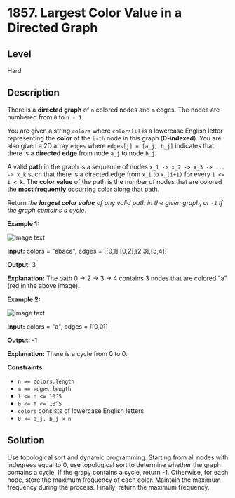 # 1857. Largest Color Value in a Directed Graph
## Level
Hard

## Description
There is a **directed graph** of `n` colored nodes and `m` edges. The nodes are numbered from `0` to `n - 1`.

You are given a string `colors` where `colors[i]` is a lowercase English letter representing the **color** of the `i-th` node in this graph (**0-indexed**). You are also given a 2D array `edges` where `edges[j] = [a_j, b_j]` indicates that there is a **directed edge** from node `a_j` to node `b_j`.

A valid **path** in the graph is a sequence of nodes `x_1 -> x_2 -> x_3 -> ... -> x_k` such that there is a directed edge from `x_i` to `x_(i+1)` for every `1 <= i < k`. The **color value** of the path is the number of nodes that are colored the **most frequently** occurring color along that path.

Return *the **largest color value** of any valid path in the given graph, or `-1` if the graph contains a cycle*.

**Example 1:**

![Image text](https://assets.leetcode.com/uploads/2021/04/21/leet1.png)

**Input:** colors = "abaca", edges = [[0,1],[0,2],[2,3],[3,4]]

**Output:** 3

**Explanation:** The path 0 -> 2 -> 3 -> 4 contains 3 nodes that are colored "a" (red in the above image).

**Example 2:**

![Image text](https://assets.leetcode.com/uploads/2021/04/21/leet2.png)

**Input:** colors = "a", edges = [[0,0]]

**Output:** -1

**Explanation:** There is a cycle from 0 to 0.

**Constraints:**

* `n == colors.length`
* `m == edges.length`
* `1 <= n <= 10^5`
* `0 <= m <= 10^5`
* `colors` consists of lowercase English letters.
* `0 <= a_j, b_j < n`

## Solution
Use topological sort and dynamic programming. Starting from all nodes with indegrees equal to 0, use topological sort to determine whether the graph contains a cycle. If the grapy contains a cycle, return -1. Otherwise, for each node, store the maximum frequency of each color. Maintain the maximum frequency during the process. Finally, return the maximum frequency.
